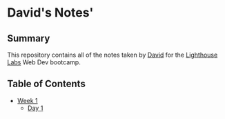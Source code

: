 # David's Notes'

## Summary

This repository contains all of the notes taken by [David](https://github.com/davideastmond) for the [Lighthouse Labs](https://www.lighthouselabs.ca/) Web Dev bootcamp.

## Table of Contents
* [Week 1](/Week_1)
  * [Day 1](/Week_1/Day_1)